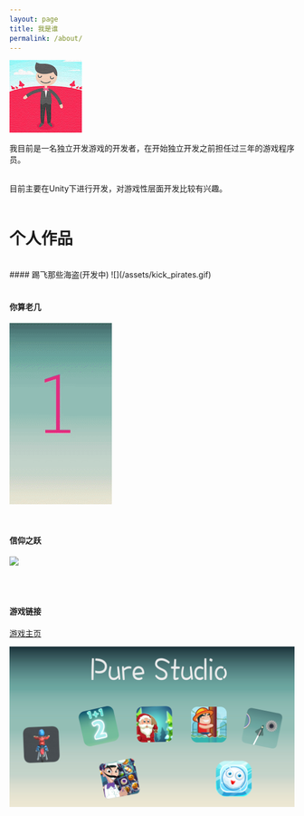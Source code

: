 ```yaml
---
layout: page
title: 我是谁
permalink: /about/
---
```

![](/assets/dev_icon128.jpg)

我目前是一名独立开发游戏的开发者，在开始独立开发之前担任过三年的游戏程序员。
<br/>
<br/>

目前主要在Unity下进行开发，对游戏性层面开发比较有兴趣。
<br/>
<br/>

# 个人作品
<br/>
####  踢飞那些海盗(开发中)
![](/assets/kick_pirates.gif)
<br/>
<br/>

#### 你算老几
![](/assets/Calculate.gif)

<br/>

#### 信仰之跃
![](/assets/fleeaway.gif)

<br/>
<br/>


#### 游戏链接

[游戏主页](https://fun.codinggamer.net)

![](/assets/google_dev_banner.jpg)